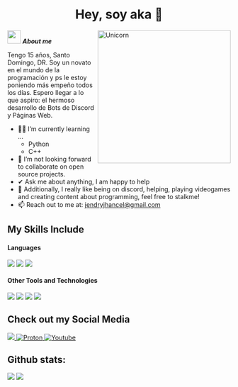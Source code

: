 <h1 align="center"><b>Hey, soy aka 🎃 </b></h1>
<!--  -->
<img align="right" width=300px alt="Unicorn" src="https://c.tenor.com/GN73MKBawZYAAAAi/busy-cute.gif" />

<img src="https://media.giphy.com/media/ObNTw8Uzwy6KQ/giphy.gif" width="30px">&nbsp;***About me***

Tengo 15 años, Santo Domingo, DR. Soy un novato en el mundo de la programación y ps le estoy poniendo más empeño todos los días. Espero llegar a lo que aspiro: el hermoso desarrollo de Bots de Discord y Páginas Web.
- 🧑‍💻 I’m currently learning ...
  - Python
  - C++
- 👯 I’m not looking forward to collaborate on open source projects.
- ✔ Ask me about anything, I am happy to help<br>
- 🩵 Additionally, I really like being on discord, helping, playing videogames and creating content about programming, feel free to stalkme!
- 📫 Reach out to me at: <a href="mailto:jendryjhancel@gmail.com?Subject=Hey,%20soy%20aka.%20👨‍💻" target="_blank">jendryjhancel@gmail.com</a>

## My Skills Include

<h4> Languages </h4>
<span> 
  <img src="https://img.shields.io/badge/HTML5-E34F26?style=for-the-badge&logo=html5&logoColor=white">
  <img src="https://img.shields.io/badge/CSS3-1572B6?style=for-the-badge&logo=css3&logoColor=white">
  <img src="https://img.shields.io/badge/python-3670A0?style=for-the-badge&logo=python&logoColor=ffdd54">
 


</span>


<h4> Other Tools and Technologies </h4>
<span>
  <img src="https://img.shields.io/badge/bootstrap-%238511FA.svg?style=for-the-badge&logo=bootstrap&logoColor=white">
  <img src="https://img.shields.io/badge/astro-%232C2052.svg?style=for-the-badge&logo=astro&logoColor=white">
  <img src="https://img.shields.io/badge/figma-%23F24E1E.svg?style=for-the-badge&logo=figma&logoColor=white">
  <img src="https://img.shields.io/badge/Microsoft%20SQL%20Server-CC2927?style=for-the-badge&logo=microsoft%20sql%20server&logoColor=white">




</span>

## Check out my Social Media

<a href= "https://www.instagram.com/abreuendry_/?hl=es" target="_blank">
    <img src="https://img.shields.io/badge/Instagram-%23E4405F.svg?style=for-the-badge&logo=Instagram&logoColor=white">
</a>
<a href="mailto:jendryjhancel@protonmail.com?Subject=Hey,%20soy%20aka.%20👨‍💻" target="_blank">
  <img src="https://img.shields.io/badge/Proton%20Drive-6d4aff?style=for-the-badge&logo=proton%20drive&logoColor=white" alt="Proton">
</a>
<a href="https://do.linkedin.com/in/jendry-de-leon-b2a46b2a6" target="_blank">
  <img src="https://img.shields.io/badge/linkedin-%230077B5.svg?style=for-the-badge&logo=linkedin&logoColor=white" alt="Youtube">
</a>

<h2>Github stats:</h2> 

[![](https://github-readme-stats.vercel.app/api?username=tuerre&show_icons=true&theme=tokyonight&hide_border=true&locale=en)](https://github.com/tuerre)
[![](https://github-readme-streak-stats.herokuapp.com/?user=tuerre&theme=material-palenight)](https://github.com/tuerre)
</div>
